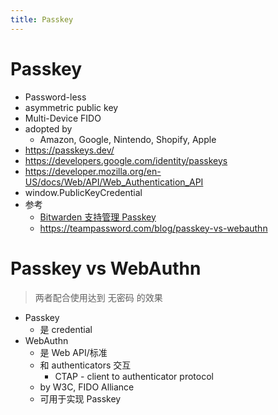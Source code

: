 ```yaml
---
title: Passkey
---
```


# Passkey

- Password-less
- asymmetric public key
- Multi-Device FIDO
- adopted by
  - Amazon, Google, Nintendo, Shopify, Apple
- https://passkeys.dev/
- https://developers.google.com/identity/passkeys
- https://developer.mozilla.org/en-US/docs/Web/API/Web_Authentication_API
- window.PublicKeyCredential
- 参考
  - [Bitwarden 支持管理 Passkey](https://bitwarden.com/blog/bitwarden-passkey-management/)
  - https://teampassword.com/blog/passkey-vs-webauthn

# Passkey vs WebAuthn

> 两者配合使用达到 无密码 的效果

- Passkey
  - 是 credential
- WebAuthn
  - 是 Web API/标准
  - 和 authenticators 交互
    - CTAP - client to authenticator protocol
  - by W3C, FIDO Alliance
  - 可用于实现 Passkey
